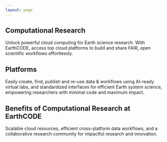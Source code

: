```yaml
---
layout: page
---
```

<section class="blue hero">

# Computational Research
Unlock powerful cloud computing for Earth science research. With EarthCODE, access top cloud platforms to build and share FAIR, open scientific workflows effortlessly.

</section>
<section class="light-grey">

## Platforms

Easily create, find, publish and re-use data & workflows using AI-ready virtual labs, and standardized interfaces for efficient Earth system science, empowering researchers with minimal code and maximum impact.

  <esa-cards>
    <esa-card
      icon="<img src='https://hub-brands.eox.at/eurodatacube/EDC_logo_blue.svg' height='40' style='max-width: 100%; object-fit: contain' />"
      tag="Platform"
      title="Euro Data Cube"
      description="One-stop-shop for browsing, analysis and processing of EO data, from source up to the final product. A combination of several services: harness the power of the data cube, access and analyse all the most important Earth Observation data in one application <br /><br /><img src='/img/jupyterlab.svg' height='40' style='max-width: 100%; object-fit: contain' />"
      link="https://eurodatacube.hub.eox.at"
      action="Access"
    ></esa-card>
    <esa-card
      icon="<img src='https://cockpit.hub.eox.at//storage/uploads/2022/04/25/626656b44601dpolartep.png' height='40' style='max-width: 100%; object-fit: contain' />"
      tag="Platform"
      title="Polar TEP"
      description="The Polar Thematic Exploitation Platform (Polar TEP) provides a complete working environment where users can access algorithms and data remotely, obtain computing resources and tools that they might not otherwise have, and avoid the need to download and manage large volumes of data. <br /><br /><img src='/img/jupyterlab.svg' height='40' style='max-width: 100%; object-fit: contain' />"
      link="https://polartep.hub.eox.at"
      action="Access"
    ></esa-card>
    <esa-card
      icon="<img src='https://hub-brands.eox.at/earthsystemdatalab/cube_text_logo_v3.png' height='40' style='max-width: 100%; object-fit: contain' />"
      tag="Platform"
      title="DeepESDL"
      description="Virtual laboratory providing data, tools, and computational resources to efficiently implement comprehensive processing workflows for Earth System data. <br /><br /><img src='/img/jupyterlab.svg' height='40' style='max-width: 100%; object-fit: contain' />"
      link="https://earthsystemdatalab.net/"
      action="Access"
    ></esa-card>
    <esa-card
      icon="<img src='https://yt3.googleusercontent.com/PCLRPUD26yLJ36YDuxzAQoI6qcquvOaJGbvEashY30eQzFp6rBRWALJFKIq3hwCJFn8shzDrBg=s160-c-k-c0x00ffffff-no-rj' height='40' style='max-width: 100%; object-fit: contain' />"
      tag="Platform"
      title="CDSE OpenEO"
      description="Standardised interfaces for easy access and processing of Earth observation data. With its versatile tools, you can effortlessly create new workflows or integrate them into existing ones. Discover how to unleash the full potential of Earth observation data with minimal code and maximum efficiency. <br /><br /><img src='https://openeo.org/images/openeo_navbar_logo.png' height='40' style='max-width: 100%; object-fit: contain' />"
      link="https://dataspace.copernicus.eu/analyse/openeo"
      action="Access"
    ></esa-card>
    <esa-card
      tag="Sponsorship"
      title="Network of Resources"
      description="When using these platforms you may qualify for Network of Resources sponsorship."
      link="https://nor-discover.org/"
      action="Request"
    ></esa-card>
  </esa-cards>

</section>
<section class="white">

## Benefits of Computational Research at EarthCODE 
Scalable cloud resources, efficient cross-platform data workflows, and a collaborative research community for impactful research and innovation.

  <esa-cards>
    <esa-card
      icon='<svg width="40" height="40" viewBox="0 0 40 40" fill="none" xmlns="http://www.w3.org/2000/svg"><path d="M19.9987 3.33337C10.7987 3.33337 3.33203 10.8 3.33203 20C3.33203 29.2 10.7987 36.6667 19.9987 36.6667C29.1987 36.6667 36.6654 29.2 36.6654 20C36.6654 10.8 29.1987 3.33337 19.9987 3.33337ZM19.9987 33.3334C12.6487 33.3334 6.66536 27.35 6.66536 20C6.66536 12.65 12.6487 6.66671 19.9987 6.66671C27.3487 6.66671 33.332 12.65 33.332 20C33.332 27.35 27.3487 33.3334 19.9987 33.3334ZM27.6487 12.6334L16.6654 23.6167L12.3487 19.3167L9.9987 21.6667L16.6654 28.3334L29.9987 15L27.6487 12.6334Z" fill="green"/></svg>'
      title="Scalability"
      description="Bring your compute to the data using EarthCODE’s cloud-native, cross-platform environment and long-term storage solutions empowering research at a planetary scale"
    ></esa-card>
    <esa-card
      icon='<svg width="40" height="40" viewBox="0 0 40 40" fill="none" xmlns="http://www.w3.org/2000/svg"><path d="M19.9987 3.33337C10.7987 3.33337 3.33203 10.8 3.33203 20C3.33203 29.2 10.7987 36.6667 19.9987 36.6667C29.1987 36.6667 36.6654 29.2 36.6654 20C36.6654 10.8 29.1987 3.33337 19.9987 3.33337ZM19.9987 33.3334C12.6487 33.3334 6.66536 27.35 6.66536 20C6.66536 12.65 12.6487 6.66671 19.9987 6.66671C27.3487 6.66671 33.332 12.65 33.332 20C33.332 27.35 27.3487 33.3334 19.9987 33.3334ZM27.6487 12.6334L16.6654 23.6167L12.3487 19.3167L9.9987 21.6667L16.6654 28.3334L29.9987 15L27.6487 12.6334Z" fill="green"/></svg>'
      title="Speed and Efficiency"
      description='Utilize integrated tools and platforms to streamline your data analysis, enabling efficient sharing with the Earth Observation community while adhering to <a href="https://www.go-fair.org/fair-principles/" target="_blank">FAIR</a> and <a href="https://www.esa.int/About_Us/Digital_Agenda/Open_Science" target="_blank">open science</a> principles. Achieve more with less effort'
    ></esa-card>
    <esa-card
      icon='<svg width="40" height="40" viewBox="0 0 40 40" fill="none" xmlns="http://www.w3.org/2000/svg"><path d="M19.9987 3.33337C10.7987 3.33337 3.33203 10.8 3.33203 20C3.33203 29.2 10.7987 36.6667 19.9987 36.6667C29.1987 36.6667 36.6654 29.2 36.6654 20C36.6654 10.8 29.1987 3.33337 19.9987 3.33337ZM19.9987 33.3334C12.6487 33.3334 6.66536 27.35 6.66536 20C6.66536 12.65 12.6487 6.66671 19.9987 6.66671C27.3487 6.66671 33.332 12.65 33.332 20C33.332 27.35 27.3487 33.3334 19.9987 33.3334ZM27.6487 12.6334L16.6654 23.6167L12.3487 19.3167L9.9987 21.6667L16.6654 28.3334L29.9987 15L27.6487 12.6334Z" fill="green"/></svg>'
      title="Collaboration"
      description="ffortlessly Find and Reuse workflows, research and data within the scientific community. EarthCODE fosters a vibrant community of algorithm developers, researchers, and scientists, promoting an interactive and collaborative research environment"
    ></esa-card>
  </esa-cards>
</section>

